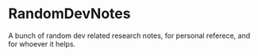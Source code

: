 # RandomDevNotes
A bunch of random dev related research notes, for personal referece, and for whoever it helps.
